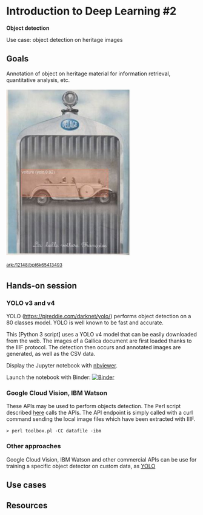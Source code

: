 # Introduction to Deep Learning #2
**Object detection**

Use case: object detection on heritage images 

## Goals 
Annotation of object on heritage material for information retrieval, quantitative analysis, etc.

![Object detection on engraving material](https://github.com/altomator/Introduction_to_Deep_Learning-2-Object_Detection/blob/main/images/objet.JPG)

<sup>[ark:/12148/bpt6k65413493](https://gallica.bnf.fr/ark:/12148/bpt6k65413493/f964.item)</sup>


## Hands-on session 

### YOLO v3 and v4
YOLO (https://pjreddie.com/darknet/yolo/) performs object detection on a 80 classes model. YOLO is well known to be fast and accurate.

This [Python 3 script] uses a YOLO v4 model that can be easily downloaded from the web. The images of a Gallica document are first loaded thanks to the IIIF protocol. The detection then occurs and annotated images are generated, as well as the CSV data. 

Display the Jupyter notebook with [nbviewer](https://nbviewer.jupyter.org/github/altomator/Introduction_to_Deep_Learning-2-Object_Detection/blob/main/binder/object-detection-with-yolo.ipynb).

Launch the notebook with Binder:
[![Binder](https://mybinder.org/badge_logo.svg)](https://mybinder.org/v2/gh/altomator/Introduction_to_Deep_Learning-2-Face_Detection/HEAD?filepath=https%3A%2F%2Fgithub.com%2Faltomator%2FIntroduction_to_Deep_Learning-2-Face_Detection%2Fblob%2Fmain%2Fbinder%2Ffaces-detection-with-dnn.ipynb)


### Google Cloud Vision, IBM Watson 

These APIs may be used to perform objects detection. The Perl script described [here](https://github.com/altomator/Image_Retrieval) calls the APIs. The API endpoint is simply called with a curl command sending the local image files which have been extracted with IIIF.

```
> perl toolbox.pl -CC datafile -ibm
```


### Other approaches

Google Cloud Vision, IBM Watson and other commercial APIs can be use for training a specific object detector on custom data, as [YOLO](https://towardsdatascience.com/how-to-train-a-custom-object-detection-model-with-yolo-v5-917e9ce13208) 

## Use cases


## Resources

